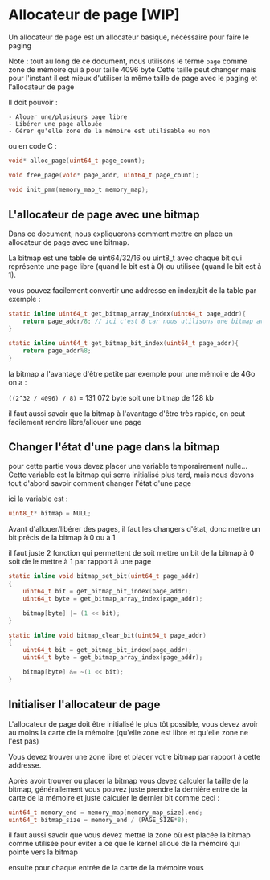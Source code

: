 # Allocateur de page [WIP]

Un allocateur de page est un allocateur basique, nécéssaire pour faire le paging

Note : tout au long de ce document, nous utilisons le terme `page` comme zone de mémoire qui à pour taille 4096 byte 
Cette taille peut changer mais pour l'instant il est mieux d'utiliser la même taille de page avec le paging et l'allocateur de page


Il doit pouvoir : 

    - Alouer une/plusieurs page libre
    - Libérer une page allouée
    - Gérer qu'elle zone de la mémoire est utilisable ou non

ou en code C : 
```c
void* alloc_page(uint64_t page_count);

void free_page(void* page_addr, uint64_t page_count);

void init_pmm(memory_map_t memory_map);
```

## L'allocateur de page avec une bitmap

Dans ce document, nous expliquerons comment mettre en place un allocateur de page avec une bitmap.

La bitmap est une table de uint64/32/16 ou uint8_t avec chaque bit qui représente une page libre (quand le bit est à 0) ou utilisée (quand le bit est à 1).

vous pouvez facilement convertir une addresse en index/bit de la table par exemple : 

```c
static inline uint64_t get_bitmap_array_index(uint64_t page_addr){
    return page_addr/8; // ici c'est 8 car nous utilisons une bitmap avec des uint8_t qui font 8bit
}

static inline uint64_t get_bitmap_bit_index(uint64_t page_addr){
    return page_addr%8;
}
```

la bitmap a l'avantage d'être petite par exemple pour une mémoire de 4Go on a : 

`((2^32 / 4096) / 8)` = 131 072 byte soit 
une bitmap de 128 kb 

il faut aussi savoir que la bitmap à l'avantage d'être très rapide, on peut facilement rendre libre/allouer une page


## Changer l'état d'une page dans la bitmap 

pour cette partie vous devez placer une variable temporairement nulle... Cette variable est la bitmap qui serra initialisé plus tard, mais nous devons tout d'abord savoir comment changer l'état d'une page

ici la variable est : 
```c
uint8_t* bitmap = NULL;
```

Avant d'allouer/libérer des pages, il faut les changers d'état, donc mettre un bit précis de la bitmap à 0 ou à 1

il faut juste 2 fonction qui permettent de soit mettre un bit de la bitmap à 0 soit de le mettre à 1 par rapport à une page
```c
static inline void bitmap_set_bit(uint64_t page_addr)
{
    uint64_t bit = get_bitmap_bit_index(page_addr);
    uint64_t byte = get_bitmap_array_index(page_addr);

    bitmap[byte] |= (1 << bit);
}

static inline void bitmap_clear_bit(uint64_t page_addr)
{
    uint64_t bit = get_bitmap_bit_index(page_addr);
    uint64_t byte = get_bitmap_array_index(page_addr);

    bitmap[byte] &= ~(1 << bit);
}
```

## Initialiser l'allocateur de page

L'allocateur de page doit être initialisé le plus tôt possible, vous devez avoir au moins la carte de la mémoire (qu'elle zone est libre et qu'elle zone ne l'est pas)

Vous devez trouver une zone libre et placer votre bitmap par rapport à cette addresse.


Après avoir trouver ou placer la bitmap vous devez calculer la taille de la bitmap, générallement vous pouvez juste prendre la dernière entre de la carte de la mémoire et juste calculer le dernier bit comme ceci : 

```c 
uint64_t memory_end = memory_map[memory_map_size].end;
uint64_t bitmap_size = memory_end / (PAGE_SIZE*8);
```

il faut aussi savoir que vous devez mettre la zone où est placée la bitmap comme utilisée pour éviter à ce que le kernel alloue de la mémoire qui pointe vers la bitmap 

ensuite pour chaque entrée de la carte de la mémoire vous